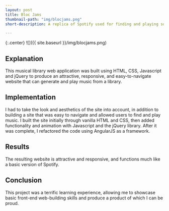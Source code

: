 ```yaml
---
layout: post
title: Bloc Jams
thumbnail-path: "img/blocjams.png"
short-description: A replica of Spotify used for finding and playing songs from a library of music.

---
```


{:.center}
![]({{ site.baseurl }}/img/blocjams.png)

## Explanation

This musical library web application was built using HTML, CSS, Javascript and jQuery to produce an attractive, responsive, and easy-to-navigate website that can generate and play music from a library.

## Implementation

I had to take the look and aesthetics of the site into account, in addition to building a site that was easy to navigate and allowed users to find and play music.
I built the site initially through vanilla HTML and CSS, then added functionality and animation with Javascript and the jQuery library. After it was complete, I refactored the code using AngularJS as a framework.

## Results

The resulting website is attractive and responsive, and functions much like a basic version of Spotify.

## Conclusion

This project was a terrific learning experience, allowing me to showcase basic front-end web-building skills and produce a product of which I can be proud.
